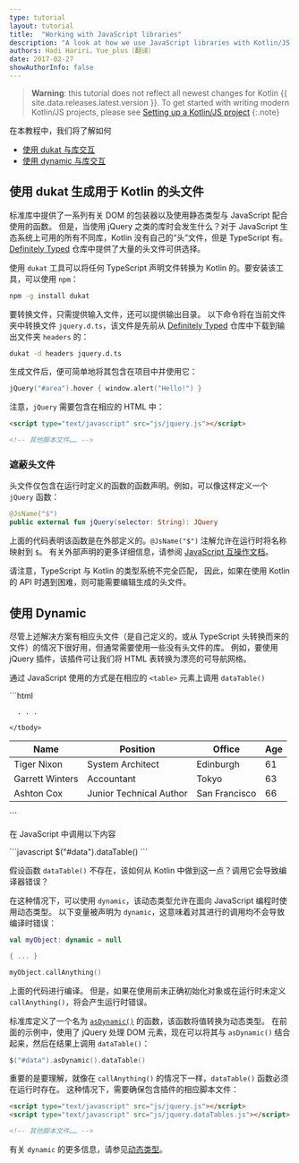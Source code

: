 ```yaml
---
type: tutorial
layout: tutorial
title:  "Working with JavaScript libraries"
description: "A look at how we use JavaScript libraries with Kotlin/JS."
authors: Hadi Hariri，Yue_plus（翻译）
date: 2017-02-27
showAuthorInfo: false
---
```


>__Warning__: this tutorial does not reflect all newest changes for Kotlin {{ site.data.releases.latest.version }}.
>To get started with writing modern Kotlin/JS projects, please see [Setting up a Kotlin/JS project](setting-up.html)
{:.note}
>

在本教程中，我们将了解如何

* [使用 dukat 与库交互](使用-dukat-生成用于-kotlin-的头文件)
* [使用 dynamic 与库交互](#使用-dynamic)


## 使用 dukat 生成用于 Kotlin 的头文件

标准库中提供了一系列有关 DOM 的包装器以及使用静态类型与 JavaScript 配合使用的函数。
但是，当使用 jQuery 之类的库时会发生什么？对于 JavaScript 生态系统上可用的所有不同库，Kotlin 没有自己的“头”文件，但是 TypeScript 有。
[Definitely Typed](https://github.com/DefinitelyTyped/DefinitelyTyped/) 仓库中提供了大量的头文件可供选择。

使用 `dukat` 工具可以将任何 TypeScript 声明文件转换为 Kotlin 的。要安装该工具，可以使用 `npm`：

```bash
npm -g install dukat
```

要转换文件，只需提供输入文件，还可以提供输出目录。
以下命令将在当前文件夹中转换文件 `jquery.d.ts`，该文件是先前从 [Definitely Typed](https://github.com/DefinitelyTyped/DefinitelyTyped/blob/types/jquery/jquery.d.ts) 仓库中下载到输出文件夹 `headers` 的：

```bash
dukat -d headers jquery.d.ts 
```

生成文件后，便可简单地将其包含在项目中并使用它：

<div class="sample" markdown="1" theme="idea" data-highlight-only>

```kotlin
jQuery("#area").hover { window.alert("Hello!") }
```
</div>

注意，```jQuery``` 需要包含在相应的 HTML 中：

<div class="sample" markdown="1" theme="idea" mode="xml">

```html
<script type="text/javascript" src="js/jquery.js"></script>

<!-- 其他脚本文件…… -->
```
</div>

### 遮蔽头文件

头文件仅包含在运行时定义的函数的函数声明。例如，可以像这样定义一个 ```jQuery``` 函数：

<div class="sample" markdown="1" theme="idea" data-highlight-only>

```kotlin
@JsName("$")
public external fun jQuery(selector: String): JQuery
```
</div>

上面的代码表明该函数是在外部定义的。```@JsName("$")``` 注解允许在运行时将名称映射到 ```$```。
有关外部声明的更多详细信息，请参阅 [JavaScript 互操作文档](/docs/reference/js-interop.html#external-修饰符)。

请注意，TypeScript 与 Kotlin 的类型系统不完全匹配，
因此，如果在使用 Kotlin 的 API 时遇到困难，则可能需要编辑生成的头文件。


## 使用 Dynamic

尽管上述解决方案有相应头文件（是自己定义的，或从 TypeScript 头转换而来的文件）的情况下很好用，但通常需要使用一些没有头文件的库。
例如，要使用 jQuery 插件，该插件可让我们将 HTML 表转换为漂亮的可导航网格。

通过 JavaScript 使用的方式是在相应的 ```<table>``` 元素上调用 ```dataTable()```

<div class="sample" markdown="1" theme="idea" mode="xml">
```html
<table id="data" class="display" cellspacing="0" width="100%">
    <thead>
    <tr>
        <th>Name</th>
        <th>Position</th>
        <th>Office</th>
        <th>Age</th>
    </tr>
    </thead>
    <tbody>
    <tr>
        <td>Tiger Nixon</td>
        <td>System Architect</td>
        <td>Edinburgh</td>
        <td>61</td>
    </tr>
    <tr>
        <td>Garrett Winters</td>
        <td>Accountant</td>
        <td>Tokyo</td>
        <td>63</td>
    </tr>
    <tr>
        <td>Ashton Cox</td>
        <td>Junior Technical Author</td>
        <td>San Francisco</td>
        <td>66</td>
    </tr>
    
      . . . 
    
    </tbody>
</table>
```
</div>

在 JavaScript 中调用以下内容

<div class="sample" markdown="1" theme="idea" mode="js">
```javascript
$("#data").dataTable()
```
</div>

假设函数 ```dataTable()``` 不存在，该如何从 Kotlin 中做到这一点？调用它会导致编译器错误？

在这种情况下，可以使用 ```dynamic```，该动态类型允许在面向 JavaScript 编程时使用动态类型。
以下变量被声明为 ```dynamic```，这意味着对其进行的调用均不会导致编译时错误：

<div class="sample" markdown="1" theme="idea" data-highlight-only>

```kotlin
val myObject: dynamic = null

{ ... }

myObject.callAnything()
```
</div>

上面的代码进行编译。
但是，如果在使用前未正确初始化对象或在运行时未定义 ```callAnything()```，将会产生运行时错误。
 
标准库定义了一个名为 [`asDynamic()`](https://kotlinlang.org/api/latest/jvm/stdlib/kotlin.js/as-dynamic.html) 的函数，该函数将值转换为动态类型。
在前面的示例中，使用了 jQuery 处理 DOM 元素，现在可以将其与 `asDynamic()` 结合起来，然后在结果上调用 `dataTable()`：

<div class="sample" markdown="1" theme="idea" data-highlight-only>

```kotlin
$("#data").asDynamic().dataTable()
```
</div>

重要的是要理解，就像在 `callAnything()` 的情况下一样，`dataTable()` 函数必须在运行时存在。
这种情况下，需要确保包含插件的相应脚本文件：

<div class="sample" markdown="1" theme="idea" mode="xml">

```html
<script type="text/javascript" src="js/jquery.js"></script>
<script type="text/javascript" src="js/jquery.dataTables.js"></script>

<!-- 其他脚本文件…… -->
```
</div>

有关 ```dynamic``` 的更多信息，请参见[动态类型](../../reference/dynamic-type.html)。
